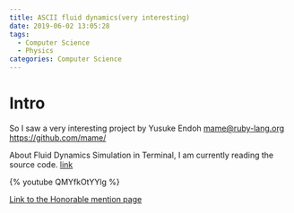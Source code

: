 ```yaml
---
title: ASCII fluid dynamics(very interesting)
date: 2019-06-02 13:05:28
tags:
  - Computer Science
  - Physics
categories: Computer Science
---
```


# Intro

So I saw a very interesting project by
Yusuke Endoh
mame@ruby-lang.org
https://github.com/mame/

About Fluid Dynamics Simulation in Terminal, I am currently reading the source code. [link](https://github.com/davidedc/Ascii-fluid-simulation-deobfuscated)

{% youtube QMYfkOtYYlg %}

[Link to the Honorable mention page](http://www.ioccc.org/2012/endoh1/hint.html)
